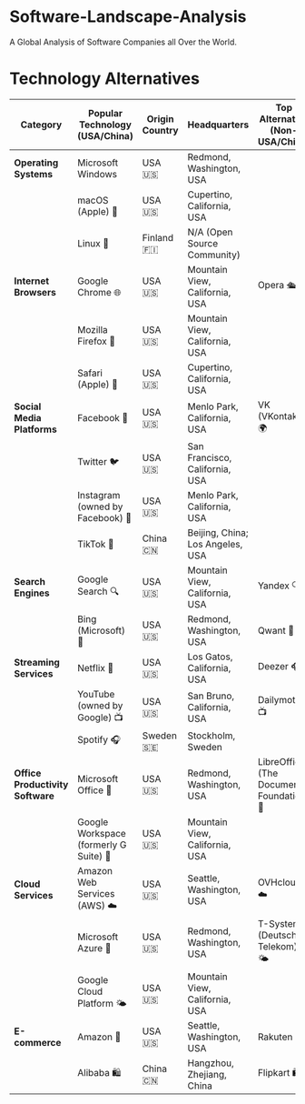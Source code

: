 # Software-Landscape-Analysis
A Global Analysis of Software Companies all Over the World.

# Technology Alternatives

| Category                   | Popular Technology (USA/China)                  | Origin Country     | Headquarters                         | Top Alternative (Non-USA/China)   | Origin Country    | Headquarters                         |
|----------------------------|-------------------------------------------------|--------------------|--------------------------------------|------------------------------------|-------------------|--------------------------------------|
| **Operating Systems**      | Microsoft Windows                            | USA 🇺🇸            | Redmond, Washington, USA             |               |           |                  |
|                            | macOS (Apple) 🍏                                | USA 🇺🇸            | Cupertino, California, USA           |                                    |                   |                                      |
|                            | Linux 🐧                                        | Finland 🇫🇮        | N/A (Open Source Community)          |                                    |                   |                                      |
| **Internet Browsers**      | Google Chrome 🌐                                | USA 🇺🇸            | Mountain View, California, USA       | Opera 🛳️                           | Norway 🇳🇴         | Oslo, Norway                         |
|                            | Mozilla Firefox 🦊                              | USA 🇺🇸            | Mountain View, California, USA       |                                    |                   |                                      |
|                            | Safari (Apple) 🧭                               | USA 🇺🇸            | Cupertino, California, USA           |                                    |                   |                                      |
| **Social Media Platforms** | Facebook 📘                                     | USA 🇺🇸            | Menlo Park, California, USA          | VK (VKontakte) 🌍                  | Russia 🇷🇺         | Saint Petersburg, Russia             |
|                            | Twitter 🐦                                      | USA 🇺🇸            | San Francisco, California, USA       |                                    |                   |                                      |
|                            | Instagram (owned by Facebook) 📸                | USA 🇺🇸            | Menlo Park, California, USA          |                                    |                   |                                      |
|                            | TikTok 🎵                                       | China 🇨🇳          | Beijing, China; Los Angeles, USA     |                                    |                   |                                      |
| **Search Engines**         | Google Search 🔍                                | USA 🇺🇸            | Mountain View, California, USA       | Yandex 🔍                           | Russia 🇷🇺         | Moscow, Russia                       |
|                            | Bing (Microsoft) 🔎                             | USA 🇺🇸            | Redmond, Washington, USA             | Qwant 🔎                           | France 🇫🇷         | Paris, France                        |
| **Streaming Services**     | Netflix 🎥                                      | USA 🇺🇸            | Los Gatos, California, USA           | Deezer 🎧                          | France 🇫🇷         | Paris, France                        |
|                            | YouTube (owned by Google) 📺                    | USA 🇺🇸            | San Bruno, California, USA           | Dailymotion 📺                     | France 🇫🇷         | Paris, France                        |
|                            | Spotify 🎧                                      | Sweden 🇸🇪         | Stockholm, Sweden                    |                                    |                   |                                      |
| **Office Productivity Software** | Microsoft Office 📑                     | USA 🇺🇸            | Redmond, Washington, USA             | LibreOffice (The Document Foundation) 📑 | Germany 🇩🇪 | Berlin, Germany                      |
|                            | Google Workspace (formerly G Suite) 💼          | USA 🇺🇸            | Mountain View, California, USA       |                                    |                   |                                      |
| **Cloud Services**         | Amazon Web Services (AWS) ☁️                    | USA 🇺🇸            | Seattle, Washington, USA             | OVHcloud ☁️                        | France 🇫🇷         | Roubaix, France                      |
|                            | Microsoft Azure 🔷                              | USA 🇺🇸            | Redmond, Washington, USA             | T-Systems (Deutsche Telekom) 🌤️    | Germany 🇩🇪       | Frankfurt, Germany                   |
|                            | Google Cloud Platform 🌤️                       | USA 🇺🇸            | Mountain View, California, USA       |                                    |                   |                                      |
| **E-commerce**             | Amazon 🛒                                       | USA 🇺🇸            | Seattle, Washington, USA             | Rakuten 🛒                         | Japan 🇯🇵          | Tokyo, Japan                         |
|                            | Alibaba 🛍️                                     | China 🇨🇳          | Hangzhou, Zhejiang, China            | Flipkart 🛍️                        | India 🇮🇳         | Bangalore, Karnataka, India          |


